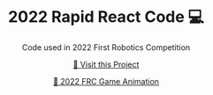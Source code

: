 <h1 align="center" style="font-weight: bold;">2022 Rapid React Code 💻</h1>

<p align="center">Code used in 2022 First Robotics Competition</p>


<p align="center">
<a href="https://github.com/Camo-Bots-4285/2022-Rapid-React">📱 Visit this Project</a>
</p>

<p align="center">
<a href="https://www.youtube.com/watch?v=LgniEjI9cCM&t=16s">📍 2022 FRC Game Animation</a>
</p>
